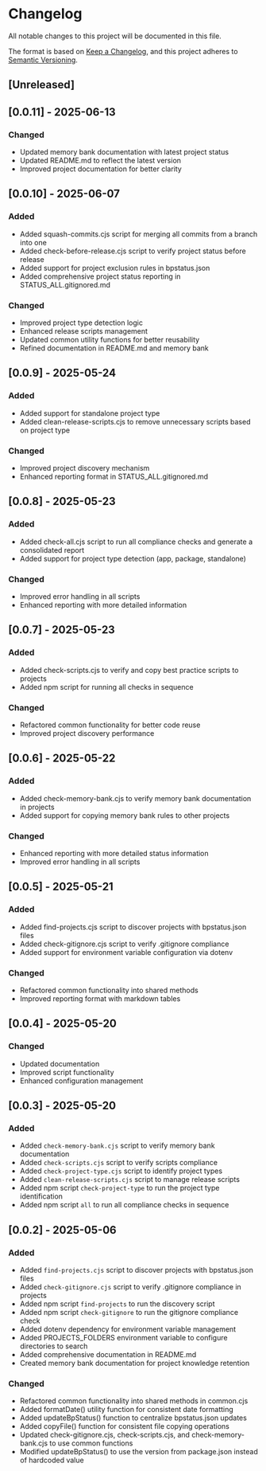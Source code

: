 # Changelog

All notable changes to this project will be documented in this file.

The format is based on [Keep a Changelog](https://keepachangelog.com/en/1.0.0/),
and this project adheres to [Semantic Versioning](https://semver.org/spec/v2.0.0.html).

## [Unreleased]

## [0.0.11] - 2025-06-13

### Changed

- Updated memory bank documentation with latest project status
- Updated README.md to reflect the latest version
- Improved project documentation for better clarity

## [0.0.10] - 2025-06-07

### Added

- Added squash-commits.cjs script for merging all commits from a branch into one
- Added check-before-release.cjs script to verify project status before release
- Added support for project exclusion rules in bpstatus.json
- Added comprehensive project status reporting in STATUS_ALL.gitignored.md

### Changed

- Improved project type detection logic
- Enhanced release scripts management
- Updated common utility functions for better reusability
- Refined documentation in README.md and memory bank

## [0.0.9] - 2025-05-24

### Added

- Added support for standalone project type
- Added clean-release-scripts.cjs to remove unnecessary scripts based on project type

### Changed

- Improved project discovery mechanism
- Enhanced reporting format in STATUS_ALL.gitignored.md

## [0.0.8] - 2025-05-23

### Added

- Added check-all.cjs script to run all compliance checks and generate a consolidated report
- Added support for project type detection (app, package, standalone)

### Changed

- Improved error handling in all scripts
- Enhanced reporting with more detailed information

## [0.0.7] - 2025-05-23

### Added

- Added check-scripts.cjs to verify and copy best practice scripts to projects
- Added npm script for running all checks in sequence

### Changed

- Refactored common functionality for better code reuse
- Improved project discovery performance

## [0.0.6] - 2025-05-22

### Added

- Added check-memory-bank.cjs to verify memory bank documentation in projects
- Added support for copying memory bank rules to other projects

### Changed

- Enhanced reporting with more detailed status information
- Improved error handling in all scripts

## [0.0.5] - 2025-05-21

### Added

- Added find-projects.cjs script to discover projects with bpstatus.json files
- Added check-gitignore.cjs script to verify .gitignore compliance
- Added support for environment variable configuration via dotenv

### Changed

- Refactored common functionality into shared methods
- Improved reporting format with markdown tables

## [0.0.4] - 2025-05-20

### Changed

- Updated documentation
- Improved script functionality
- Enhanced configuration management

## [0.0.3] - 2025-05-20

### Added

- Added `check-memory-bank.cjs` script to verify memory bank documentation
- Added `check-scripts.cjs` script to verify scripts compliance
- Added `check-project-type.cjs` script to identify project types
- Added `clean-release-scripts.cjs` script to manage release scripts
- Added npm script `check-project-type` to run the project type identification
- Added npm script `all` to run all compliance checks in sequence

## [0.0.2] - 2025-05-06

### Added

- Added `find-projects.cjs` script to discover projects with bpstatus.json files
- Added `check-gitignore.cjs` script to verify .gitignore compliance in projects
- Added npm script `find-projects` to run the discovery script
- Added npm script `check-gitignore` to run the gitignore compliance check
- Added dotenv dependency for environment variable management
- Added PROJECTS_FOLDERS environment variable to configure directories to search
- Added comprehensive documentation in README.md
- Created memory bank documentation for project knowledge retention

### Changed

- Refactored common functionality into shared methods in common.cjs
- Added formatDate() utility function for consistent date formatting
- Added updateBpStatus() function to centralize bpstatus.json updates
- Added copyFile() function for consistent file copying operations
- Updated check-gitignore.cjs, check-scripts.cjs, and check-memory-bank.cjs to use common functions
- Modified updateBpStatus() to use the version from package.json instead of hardcoded value
